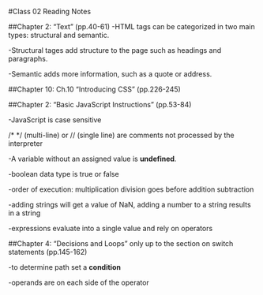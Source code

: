 #Class 02 Reading Notes

##Chapter 2: “Text” (pp.40-61)
-HTML tags can be categorized in two main types: structural and semantic. 

-Structural tages add structure to the page such as headings and paragraphs. 

-Semantic adds more information, such as a quote or address.

##Chapter 10: Ch.10 “Introducing CSS” (pp.226-245)



##Chapter 2: “Basic JavaScript Instructions” (pp.53-84)

-JavaScript is case sensitive

/* */ (multi-line) or // (single line) are comments not processed by the interpreter

-A variable without an assigned value is **undefined**.

-boolean data type is true or false

-order of execution: multiplication division goes before addition subtraction

-adding strings will get a value of NaN, adding a number to a string results in a string

-expressions evaluate into a single value and rely on operators

##Chapter 4: “Decisions and Loops” only up to the section on switch statements (pp.145-162)

-to determine path set a **condition**

-operands are on each side of the operator 



